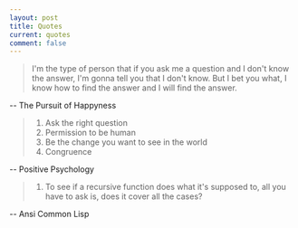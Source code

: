```yaml
---
layout: post
title: Quotes
current: quotes
comment: false
---
```

> I'm the type of person that if you ask me a question and I don't know the answer, I'm gonna tell you that I don't know. But I bet you what, I know how to find the answer and I will find the answer.

-- The Pursuit of Happyness

> 1. Ask the right question
> 2. Permission to be human
> 3. Be the change you want to see in the world
> 4. Congruence

-- Positive Psychology

> 1.  To see if a recursive function does what it's supposed to, all you have to ask is, does it cover all the cases?

-- Ansi Common Lisp
